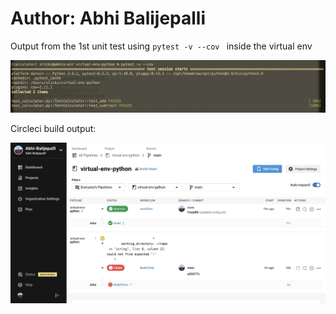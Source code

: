 # Author: Abhi Balijepalli

Output from the 1st unit test using `pytest -v --cov ` inside the virtual env

![screenshot](pytest_output_1.png)


Circleci build output:

![screenshot](circleci_image.png)
